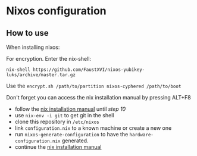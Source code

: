 # Nixos configuration


## How to use

When installing nixos:

For encryption. Enter the nix-shell:

    nix-shell https://github.com/FaustXVI/nixos-yubikey-luks/archive/master.tar.gz

Use the `encrypt.sh /path/to/partition nixos-cyphered /path/to/boot`

Don't forget you can access the nix installation manual by pressing ALT+F8 

- follow the [nix installation manual](https://nixos.org/nixos/manual/index.html#sec-installation) until *step 10*
- use `nix-env -i git` to get git in the shell
- clone this repository in `/etc/nixos`
- link `configuration.nix` to a known machine or create a new one
- run `nixos-generate-configuration` to have the
  `hardware-configuration.nix` generated.
- continue the [nix installation manual](https://nixos.org/nixos/manual/index.html#sec-installation)
